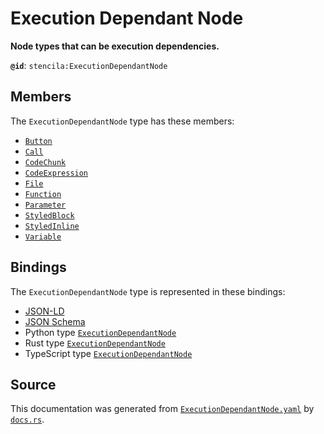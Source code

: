 # Execution Dependant Node

**Node types that can be execution dependencies.**

**`@id`**: `stencila:ExecutionDependantNode`

## Members

The `ExecutionDependantNode` type has these members:

- [`Button`](https://github.com/stencila/stencila/blob/main/docs/reference/schema/flow/button.md)
- [`Call`](https://github.com/stencila/stencila/blob/main/docs/reference/schema/flow/call.md)
- [`CodeChunk`](https://github.com/stencila/stencila/blob/main/docs/reference/schema/code/code-chunk.md)
- [`CodeExpression`](https://github.com/stencila/stencila/blob/main/docs/reference/schema/code/code-expression.md)
- [`File`](https://github.com/stencila/stencila/blob/main/docs/reference/schema/works/file.md)
- [`Function`](https://github.com/stencila/stencila/blob/main/docs/reference/schema/flow/function.md)
- [`Parameter`](https://github.com/stencila/stencila/blob/main/docs/reference/schema/flow/parameter.md)
- [`StyledBlock`](https://github.com/stencila/stencila/blob/main/docs/reference/schema/style/styled-block.md)
- [`StyledInline`](https://github.com/stencila/stencila/blob/main/docs/reference/schema/style/styled-inline.md)
- [`Variable`](https://github.com/stencila/stencila/blob/main/docs/reference/schema/flow/variable.md)

## Bindings

The `ExecutionDependantNode` type is represented in these bindings:

- [JSON-LD](https://stencila.dev/ExecutionDependantNode.jsonld)
- [JSON Schema](https://stencila.dev/ExecutionDependantNode.schema.json)
- Python type [`ExecutionDependantNode`](https://github.com/stencila/stencila/blob/main/python/python/stencila/types/execution_dependant_node.py)
- Rust type [`ExecutionDependantNode`](https://github.com/stencila/stencila/blob/main/rust/schema/src/types/execution_dependant_node.rs)
- TypeScript type [`ExecutionDependantNode`](https://github.com/stencila/stencila/blob/main/typescript/src/types/ExecutionDependantNode.ts)

## Source

This documentation was generated from [`ExecutionDependantNode.yaml`](https://github.com/stencila/stencila/blob/main/schema/ExecutionDependantNode.yaml) by [`docs.rs`](https://github.com/stencila/stencila/blob/main/rust/schema-gen/src/docs.rs).